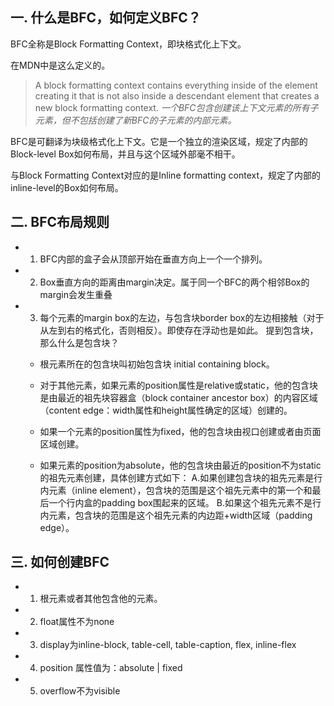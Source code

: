 ## 一. 什么是BFC，如何定义BFC？

 BFC全称是Block Formatting Context，即块格式化上下文。

 在MDN中是这么定义的。
 >A block formatting context contains everything inside of the element creating it that is not also inside a descendant element that creates a new block formatting context.
 *一个BFC包含创建该上下文元素的所有子元素，但不包括创建了新BFC的子元素的内部元素。*

 BFC是可翻译为块级格式化上下文。它是一个独立的渲染区域，规定了内部的Block-level Box如何布局，并且与这个区域外部毫不相干。

 与Block Formatting Context对应的是Inline formatting context，规定了内部的inline-level的Box如何布局。

## 二. BFC布局规则

 * 1. BFC内部的盒子会从顶部开始在垂直方向上一个一个排列。

 * 2. Box垂直方向的距离由margin决定。属于同一个BFC的两个相邻Box的margin会发生重叠

 * 3. 每个元素的margin box的左边，与包含块border box的左边相接触（对于从左到右的格式化，否则相反）。即使存在浮动也是如此。
 提到包含块，那么什么是包含块？

    * 根元素所在的包含块叫初始包含块 initial containing block。

    * 对于其他元素，如果元素的position属性是relative或static，他的包含块是由最近的祖先块容器盒（block container ancestor box）的内容区域（content edge：width属性和height属性确定的区域）创建的。

    * 如果一个元素的position属性为fixed，他的包含块由视口创建或者由页面区域创建。

    * 如果元素的position为absolute，他的包含块由最近的position不为static的祖先元素创建，具体创建方式如下：
        A.如果创建包含块的祖先元素是行内元素（inline element），包含块的范围是这个祖先元素中的第一个和最后一个行内盒的padding box围起来的区域。
        B.如果这个祖先元素不是行内元素，包含块的范围是这个祖先元素的内边距+width区域（padding edge）。

## 三. 如何创建BFC

 * 1. 根元素或者其他包含他的元素。

 * 2. float属性不为none

 * 3. display为inline-block, table-cell, table-caption, flex, inline-flex

 * 4. position 属性值为：absolute | fixed

 * 5. overflow不为visible


